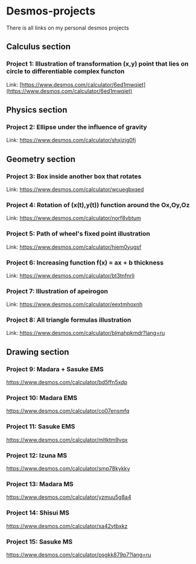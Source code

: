 # Desmos-projects
There is all links on my personal desmos projects

## Calculus section

  ### Project 1: Illustration of transformation (x,y) point that lies on circle to differentiable complex functon 

  Link: [https://www.desmos.com/calculator/6ed1mwqiet](https://www.desmos.com/calculator/6ed1mwqiet)

## Physics section

  ### Project 2: Ellipse under the influence of gravity

  Link: https://www.desmos.com/calculator/shxjzjg0fj

## Geometry section

  ### Project 3: Box inside another box that rotates

  Link: https://www.desmos.com/calculator/wcuegbxqed

  ### Project 4: Rotation of (x(t),y(t)) function around the Ox,Oy,Oz

  Link: https://www.desmos.com/calculator/norf8vbtum

  ### Project 5: Path of wheel's fixed point illustration 

  Link: https://www.desmos.com/calculator/hiem0yugsf

  ### Project 6: Increasing function f(x) = ax + b thickness

  Link: https://www.desmos.com/calculator/bt3tnfnrli

  ### Project 7: Illustration of apeirogon 
  
  Link: https://www.desmos.com/calculator/eextmhoxnh

  ### Project 8: All triangle formulas illustration

  Link: https://www.desmos.com/calculator/blmahpkmdr?lang=ru


## Drawing section

  ### Project 9: Madara + Sasuke EMS
  https://www.desmos.com/calculator/bd5ffn5xdp
  
  ### Project 10: Madara EMS
  https://www.desmos.com/calculator/co07ensmfq
  
  ### Project 11: Sasuke EMS
  https://www.desmos.com/calculator/mltktm9vqx
  
  ### Project 12: Izuna MS
  https://www.desmos.com/calculator/smp78kykky
  
  ### Project 13: Madara MS
  https://www.desmos.com/calculator/yzmuu5g8a4
  
  ### Project 14: Shisui MS
  https://www.desmos.com/calculator/xa42ytbxkz

  ### Project 15: Sasuke MS
  https://www.desmos.com/calculator/psgkk879p7?lang=ru















